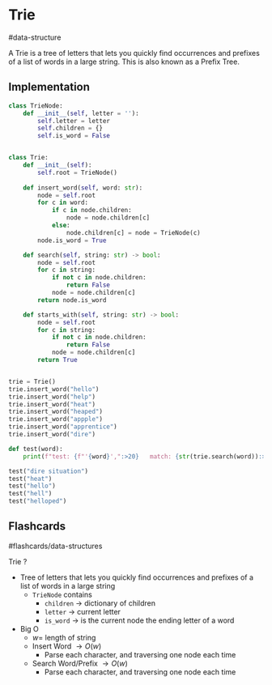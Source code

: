 # Trie
#data-structure 

A Trie is a tree of letters that lets you quickly find occurrences and prefixes of a list of words in a large string. This is also known as a Prefix Tree.

## Implementation
```python
class TrieNode:
	def __init__(self, letter = ''):
		self.letter = letter
		self.children = {}
		self.is_word = False


class Trie:
	def __init__(self):
		self.root = TrieNode()
	
	def insert_word(self, word: str):
		node = self.root
		for c in word:
			if c in node.children:
				node = node.children[c]
			else:
				node.children[c] = node = TrieNode(c)
		node.is_word = True

	def search(self, string: str) -> bool:
		node = self.root
		for c in string:
			if not c in node.children:
				return False
			node = node.children[c]
		return node.is_word

	def starts_with(self, string: str) -> bool:
		node = self.root
		for c in string:
			if not c in node.children:
				return False
			node = node.children[c]
		return True


trie = Trie()
trie.insert_word("hello")
trie.insert_word("help")
trie.insert_word("heat")
trie.insert_word("heaped")
trie.insert_word("appple")
trie.insert_word("apprentice")
trie.insert_word("dire")

def test(word):
	print(f"test: {f"'{word}',":>20}   match: {str(trie.search(word)):>5}   starts_with: {str(trie.starts_with(word)):>5}")

test("dire situation")
test("heat")
test("hello")
test("hell")
test("helloped")
```

## Flashcards
#flashcards/data-structures 

Trie
?
- Tree of letters that lets you quickly find occurrences and prefixes of a list of words in a large string
	- `TrieNode` contains
		- `children` $\to$ dictionary of children
		- `letter` $\to$ current letter
		- `is_word` $\to$ is the current node the ending letter of a word
- Big O
	- $w =$ length of string
	- Insert Word $\to O(w)$
		- Parse each character, and traversing one node each time
	- Search Word/Prefix $\to O(w)$
		- Parse each character, and traversing one node each time